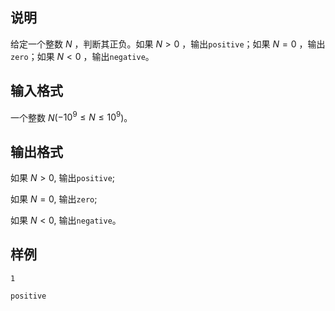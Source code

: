 <h2>说明</h2>

给定一个整数 $N$ ，判断其正负。如果 $N>0$ ，输出<code>positive</code>；如果 $N=0$ ，输出<code>zero</code>；如果 $N<0$ ，输出<code>negative</code>。

<h2>输入格式</h2>

一个整数 $N$($-10^9 \le N \le 10^9$)。

<h2>输出格式</h2>

如果 $N>0$, 输出<code>positive</code>;

如果 $N=0$,  输出<code>zero</code>;

如果 $N<0$,  输出<code>negative</code>。

<h2>样例</h2>
<pre><code class="language-input1">1</code></pre><pre><code class="language-output1">positive</code></pre>

